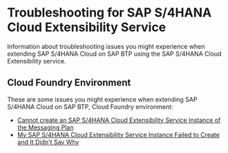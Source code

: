 <!-- loio3725f59b20654cfaba198f6f6e257148 -->

# Troubleshooting for SAP S/4HANA Cloud Extensibility Service

Information about troubleshooting issues you might experience when extending SAP S/4HANA Cloud on SAP BTP using the SAP S/4HANA Cloud Extensibility service.



<a name="loio3725f59b20654cfaba198f6f6e257148__section_jh2_gqh_bcc"/>

## Cloud Foundry Environment

These are some issues you might experience when extending SAP S/4HANA Cloud on SAP BTP, Cloud Foundry environment:

-   [Cannot create an SAP S/4HANA Cloud Extensibility Service Instance of the Messaging Plan](cannot-create-an-sap-s-4hana-cloud-extensibility-service-instance-of-the-messaging-plan-b8855ef.md)
-   [My SAP S/4HANA Cloud Extensibility Service Instance Failed to Create and It Didn't Say Why](my-sap-s-4hana-cloud-extensibility-service-instance-failed-to-create-and-it-didn-t-say-wh-69889e4.md)

